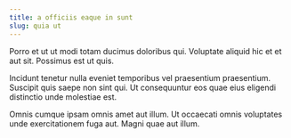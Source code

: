 ```yaml
---
title: a officiis eaque in sunt
slug: quia ut
---
```


Porro et ut ut modi totam ducimus doloribus qui. Voluptate aliquid hic et et aut sit. Possimus est ut quis.

Incidunt tenetur nulla eveniet temporibus vel praesentium praesentium. Suscipit quis saepe non sint qui. Ut consequuntur eos quae eius eligendi distinctio unde molestiae est.

Omnis cumque ipsam omnis amet aut illum. Ut occaecati omnis voluptates unde exercitationem fuga aut. Magni quae aut illum.
